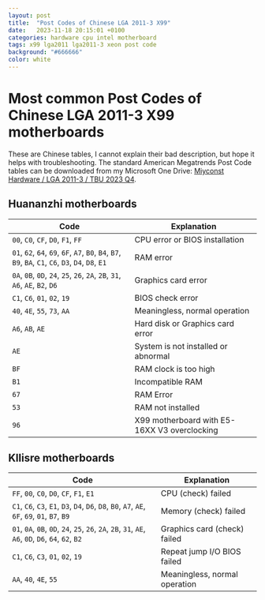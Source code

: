 ```yaml
---
layout: post
title:  "Post Codes of Chinese LGA 2011-3 X99"
date:   2023-11-18 20:15:01 +0100
categories: hardware cpu intel motherboard
tags: x99 lga2011 lga2011-3 xeon post code
background: "#666666"
color: white
---
```


# Most common Post Codes of Chinese LGA 2011-3 X99 motherboards

These are Chinese tables, I cannot explain their bad description, but hope it helps with troubleshooting.
The standard American Megatrends Post Code tables can be downloaded from my Microsoft One Drive: [Miyconst Hardware / LGA 2011-3 / TBU 2023 Q4](https://1drv.ms/f/s!AtZZXDjjb94kgstOpEk-fIkQxCXCAg?e=PlNcgE).

## Huananzhi motherboards

| Code | Explanation |
|------|-------------|
| `00`, `C0`, `CF`, `D0`, `F1`, `FF` | CPU error or BIOS installation |
| `01`, `62`, `64`, `69`, `6F`, `A7`, `B0`, `B4`, `B7`, `B9`, `BA`, `C1`, `C6`, `D3`, `D4`, `D8`, `E1` | RAM error |
| `0A`, `0B`, `0D`, `24`, `25`, `26`, `2A`, `2B`, `31`, `A6`, `AE`, `B2`, `D6` | Graphics card error |
| `C1`, `C6`, `01`, `02`, `19` | BIOS check error |
| `40`, `4E`, `55`, `73`, `AA` | Meaningless, normal operation |
| `A6`, `AB`, `AE` | Hard disk or Graphics card error |
| `AE` | System is not installed or abnormal |
| `BF` | RAM clock is too high |
| `B1` | Incompatible RAM |
| `67` | RAM Error |
| `53` | RAM not installed |
| `96` | X99 motherboard with E5-16XX V3 overclocking |

## Kllisre motherboards

| Code | Explanation |
|------|-------------|
| `FF`, `00`, `C0`, `D0`, `CF`, `F1`, `E1` | CPU (check) failed |
| `C1`, `C6`, `C3`, `E1`, `D3`, `D4`, `D6`, `D8`, `B0`, `A7`, `AE`, `6F`, `69`, `01`, `B7`, `B9` | Memory (check) failed |
| `01`, `0A`, `0B`, `0D`, `24`, `25`, `26`, `2A`, `2B`, `31`, `AE`, `A6`, `0D`, `D6`, `64`, `62`, `B2` | Graphics card (check) failed |
| `C1`, `C6`, `C3`, `01`, `02`, `19` | Repeat jump I/O BIOS failed |
| `AA`, `40`, `4E`, `55` | Meaningless, normal operation |
